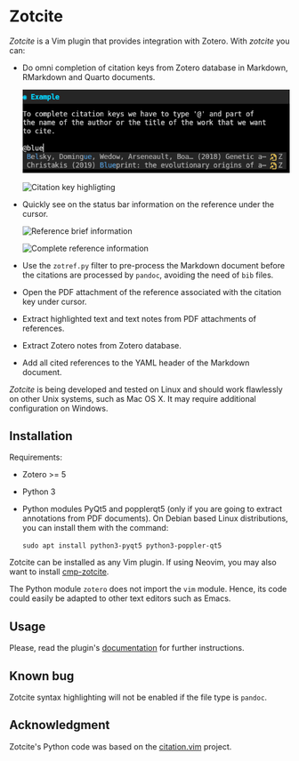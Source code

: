 # Zotcite

_Zotcite_ is a Vim plugin that provides integration with Zotero. With
_zotcite_ you can:

  - Do omni completion of citation keys from Zotero database in
    Markdown, RMarkdown and Quarto documents.

    ![Omni completion](https://raw.githubusercontent.com/jalvesaq/zotcite/master/zotcite_completion.gif "omni completion")

    ![Citation key highligting](https://raw.githubusercontent.com/jalvesaq/zotcite/master/zotcite_conceal.gif "Citation key highlighting")

  - Quickly see on the status bar information on the reference under the cursor.

    ![Reference brief information](https://raw.githubusercontent.com/jalvesaq/zotcite/master/zotcite_info.gif "Reference brief information")

    ![Complete reference information](https://raw.githubusercontent.com/jalvesaq/zotcite/master/zotcite_more_info.gif "Complete reference information")

  - Use the `zotref.py` filter to pre-process the Markdown document before the
    citations are processed by `pandoc`, avoiding the need of `bib` files.

  - Open the PDF attachment of the reference associated with the citation key
    under cursor.

  - Extract highlighted text and text notes from PDF attachments of
    references.

  - Extract Zotero notes from Zotero database.

  - Add all cited references to the YAML header of the Markdown document.

_Zotcite_ is being developed and tested on Linux and should work flawlessly on
other Unix systems, such as Mac OS X. It may require additional configuration
on Windows.


## Installation

Requirements:

  - Zotero >= 5

  - Python 3

  - Python modules PyQt5 and popplerqt5 (only if you are going to extract
    annotations from PDF documents). On Debian based Linux distributions, you
    can install them with the command:

    `sudo apt install python3-pyqt5 python3-poppler-qt5`

Zotcite can be installed as any Vim plugin. If using Neovim, you may also want
to install [cmp-zotcite](https://github.com/jalvesaq/cmp-zotcite).

The Python module `zotero` does not import the `vim` module. Hence, its code
could easily be adapted to other text editors such as Emacs.

## Usage

Please, read the plugin's
[documentation](https://raw.githubusercontent.com/jalvesaq/zotcite/master/doc/zotcite.txt)
for further instructions.

## Known bug

Zotcite syntax highlighting will not be enabled if the file type is `pandoc`.

## Acknowledgment

Zotcite's Python code was based on the
[citation.vim](https://github.com/rafaqz/citation.vim) project.

